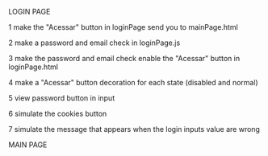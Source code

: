 LOGIN PAGE

1 make the "Acessar" button in loginPage send you to mainPage.html

2 make a password and email check in loginPage.js

3 make the password and email check enable the "Acessar" button in loginPage.html

4 make a "Acessar" button decoration for each state (disabled and normal)

5 view password button in input

6 simulate the cookies button

7 simulate the message that appears when the login inputs value are wrong

MAIN PAGE